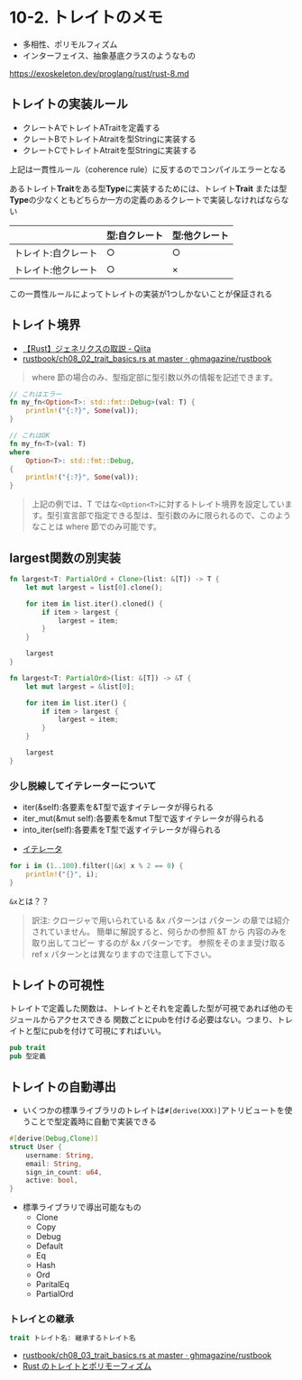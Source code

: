 # 10-2. トレイトのメモ

- 多相性、ポリモルフィズム
- インターフェイス、抽象基底クラスのようなもの

https://exoskeleton.dev/proglang/rust/rust-8.md

## トレイトの実装ルール

- クレートAでトレイトATraitを定義する
- クレートBでトレイトAtraitを型Stringに実装する
- クレートCでトレイトAtraitを型Stringに実装する

上記は一貫性ルール（coherence rule）に反するのでコンパイルエラーとなる

あるトレイト**Trait**をある型**Type**に実装するためには、トレイト**Trait** または型**Type**の少なくともどちらか一方の定義のあるクレートで実装しなければならない

|                     | 型:自クレート | 型:他クレート |
| ------------------- | ------------- | ------------- |
| トレイト:自クレート | ○             | ○             |
| トレイト:他クレート | ○             | ×             |

この一貫性ルールによってトレイトの実装が1つしかないことが保証される

## トレイト境界

- [【Rust】ジェネリクスの取説 - Qiita](https://qiita.com/quasardtm/items/09952838a6ee9582db1d)
- [rustbook/ch08_02_trait_basics.rs at master · ghmagazine/rustbook](https://github.com/ghmagazine/rustbook/blob/master/ch08/ex08/examples/ch08_02_trait_basics.rs)

> where 節の場合のみ、型指定部に型引数以外の情報を記述できます。

```rust
// これはエラー
fn my_fn<Option<T>: std::fmt::Debug>(val: T) {
    println!("{:?}", Some(val));
}
```

```rust
// これはOK
fn my_fn<T>(val: T)
where
    Option<T>: std::fmt::Debug,
{
    println!("{:?}", Some(val));
}
```

> 上記の例では、T ではな`<Option<T>`に対するトレイト境界を設定しています。型引宣言部で指定できる型は、型引数のみに限られるので、このようなことは where 節でのみ可能です。

## largest関数の別実装

```rust
fn largest<T: PartialOrd + Clone>(list: &[T]) -> T {
    let mut largest = list[0].clone();

    for item in list.iter().cloned() {
        if item > largest {
            largest = item;
        }
    }

    largest
}
```

```rust
fn largest<T: PartialOrd>(list: &[T]) -> &T {
    let mut largest = &list[0];

    for item in list.iter() {
        if item > largest {
            largest = item;
        }
    }

    largest
}
```

### 少し脱線してイテレーターについて

- iter(&self):各要素を&T型で返すイテレータが得られる
- iter_mut(&mut self):各要素を&mut T型で返すイテレータが得られる
- into_iter(self):各要素をT型で返すイテレータが得られる

* [イテレータ](https://doc.rust-jp.rs/the-rust-programming-language-ja/1.6/book/iterators.html)

```rust
for i in (1..100).filter(|&x| x % 2 == 0) {
    println!("{}", i);
}
```

`&x`とは？？

> 訳注: クロージャで用いられている &x パターンは パターン の章では紹介されていません。
> 簡単に解説すると、何らかの参照 &T から 内容のみを取り出してコピー するのが &x パターンです。
> 参照をそのまま受け取る ref x パターンとは異なりますので注意して下さい。

## トレイトの可視性

トレイトで定義した関数は、トレイトとそれを定義した型が可視であれば他のモジュールからアクセスできる
関数ごとにpubを付ける必要はない。つまり、トレイトと型にpubを付けて可視にすればいい。

```rust
pub trait
pub 型定義
```

## トレイトの自動導出

- いくつかの標準ライブラリのトレイトは`#[derive(XXX)]`アトリビュートを使うことで型定義時に自動で実装できる

```rust
#[derive(Debug,Clone)]
struct User {
    username: String,
    email: String,
    sign_in_count: u64,
    active: bool,
}
```

- 標準ライブラリで導出可能なもの
  - Clone
  - Copy
  - Debug
  - Default
  - Eq
  - Hash
  - Ord
  - ParitalEq
  - PartialOrd

### トレイとの継承

```rust
trait トレイト名: 継承するトレイト名
```

- [rustbook/ch08_03_trait_basics.rs at master · ghmagazine/rustbook](https://github.com/ghmagazine/rustbook/blob/master/ch08/ex08/examples/ch08_03_trait_basics.rs)
- [Rust のトレイトとポリモーフィズム](https://exoskeleton.dev/proglang/rust/rust-8.md#%E3%83%88%E3%83%AC%E3%82%A4%E3%83%88%E3%81%AE%E7%B6%99%E6%89%BF)

